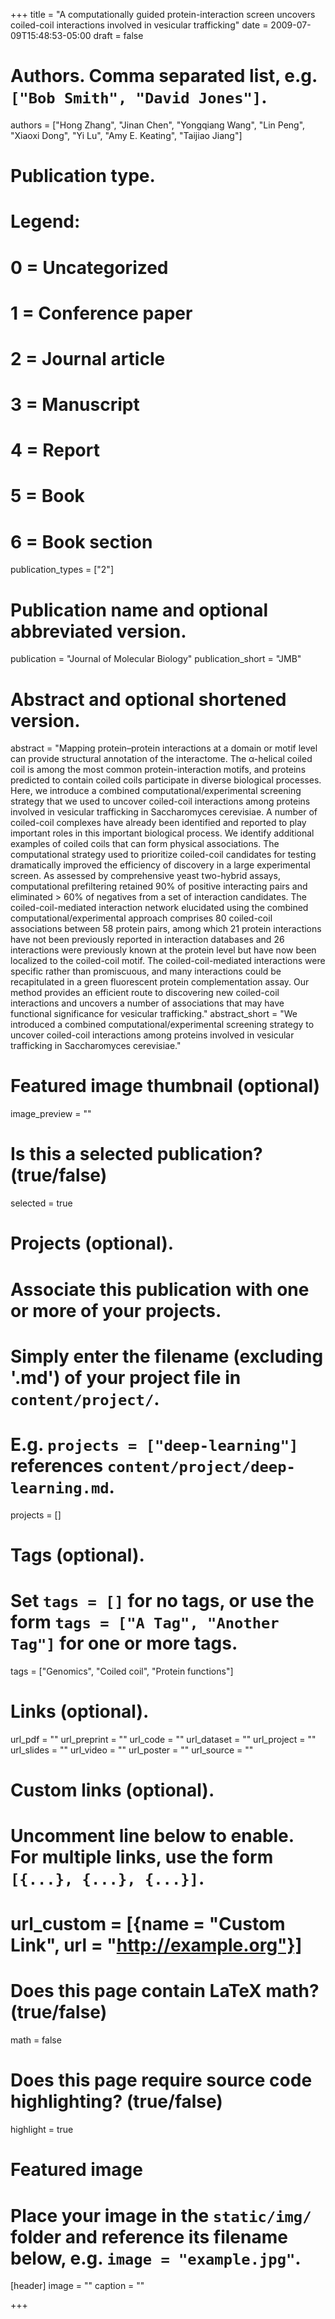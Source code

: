 +++
title = "A computationally guided protein-interaction screen uncovers coiled-coil interactions involved in vesicular trafficking"
date = 2009-07-09T15:48:53-05:00
draft = false

# Authors. Comma separated list, e.g. `["Bob Smith", "David Jones"]`.
authors = ["Hong Zhang", "Jinan Chen", "Yongqiang Wang", "Lin Peng", "Xiaoxi Dong", "Yi Lu", "Amy E. Keating", "Taijiao Jiang"]

# Publication type.
# Legend:
# 0 = Uncategorized
# 1 = Conference paper
# 2 = Journal article
# 3 = Manuscript
# 4 = Report
# 5 = Book
# 6 = Book section
publication_types = ["2"]

# Publication name and optional abbreviated version.
publication = "Journal of Molecular Biology"
publication_short = "JMB"

# Abstract and optional shortened version.
abstract = "Mapping protein–protein interactions at a domain or motif level can provide structural annotation of the interactome. The α-helical coiled coil is among the most common protein-interaction motifs, and proteins predicted to contain coiled coils participate in diverse biological processes. Here, we introduce a combined computational/experimental screening strategy that we used to uncover coiled-coil interactions among proteins involved in vesicular trafficking in Saccharomyces cerevisiae. A number of coiled-coil complexes have already been identified and reported to play important roles in this important biological process. We identify additional examples of coiled coils that can form physical associations. The computational strategy used to prioritize coiled-coil candidates for testing dramatically improved the efficiency of discovery in a large experimental screen. As assessed by comprehensive yeast two-hybrid assays, computational prefiltering retained 90% of positive interacting pairs and eliminated > 60% of negatives from a set of interaction candidates. The coiled-coil-mediated interaction network elucidated using the combined computational/experimental approach comprises 80 coiled-coil associations between 58 protein pairs, among which 21 protein interactions have not been previously reported in interaction databases and 26 interactions were previously known at the protein level but have now been localized to the coiled-coil motif. The coiled-coil-mediated interactions were specific rather than promiscuous, and many interactions could be recapitulated in a green fluorescent protein complementation assay. Our method provides an efficient route to discovering new coiled-coil interactions and uncovers a number of associations that may have functional significance for vesicular trafficking."
abstract_short = "We introduced a combined computational/experimental screening strategy to uncover coiled-coil interactions among proteins involved in vesicular trafficking in Saccharomyces cerevisiae."

# Featured image thumbnail (optional)
image_preview = ""

# Is this a selected publication? (true/false)
selected = true

# Projects (optional).
#   Associate this publication with one or more of your projects.
#   Simply enter the filename (excluding '.md') of your project file in `content/project/`.
#   E.g. `projects = ["deep-learning"]` references `content/project/deep-learning.md`.
projects = []

# Tags (optional).
#   Set `tags = []` for no tags, or use the form `tags = ["A Tag", "Another Tag"]` for one or more tags.
tags = ["Genomics", "Coiled coil", "Protein functions"]

# Links (optional).
url_pdf = ""
url_preprint = ""
url_code = ""
url_dataset = ""
url_project = ""
url_slides = ""
url_video = ""
url_poster = ""
url_source = ""

# Custom links (optional).
#   Uncomment line below to enable. For multiple links, use the form `[{...}, {...}, {...}]`.
# url_custom = [{name = "Custom Link", url = "http://example.org"}]

# Does this page contain LaTeX math? (true/false)
math = false

# Does this page require source code highlighting? (true/false)
highlight = true

# Featured image
# Place your image in the `static/img/` folder and reference its filename below, e.g. `image = "example.jpg"`.
[header]
image = ""
caption = ""

+++
